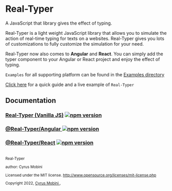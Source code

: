 # Real-Typer
A JavaScript that library gives the effect of typing.

Real-Typer  is a light weight JavaScript library that allows you to simulate the action of real-time typing for texts on a websites. Real-Typer gives you lots of customizations to fully customize the simulation for your need.

Real-Typer now also comes to **Angular** and **React**. You can simply add the typer component to your Angular or React project and enjoy the effect of typing.


`Examples` for all supporting platform can be found in the [Examples directory](./examples)

[Click here](https://real-typer.netlify.app/) for a quick guide and a live example  of `Real-Typer`



## Documentation
### [Real-Typer (Vanilla JS)](https://github.com/cyrus2281/Real-Typer/tree/main/src/JavaScript#readme) [![npm version](https://badge.fury.io/js/real-typer.svg)](https://badge.fury.io/js/real-typer)
### [@Real-Typer/Angular ](https://github.com/cyrus2281/Real-Typer/tree/main/src/Angular/projects/real-typer#readme) [![ npm version](https://badge.fury.io/js/@real-typer%2Fangular.svg)](https://badge.fury.io/js/@real-typer%2Fangular)
### [@Real-Typer/React](https://github.com/cyrus2281/Real-Typer/blob/main/src/React#README) [![ npm version](https://badge.fury.io/js/@real-typer%2Freact.svg)](https://badge.fury.io/js/@real-typer%2Freact)



<br>

<small>
Real-Typer

author: Cyrus Mobini
    
Licensed under the MIT license.
http://www.opensource.org/licenses/mit-license.php

Copyright 2022, [Cyrus Mobini ](https://github.com/cyrus2281), 
<small>